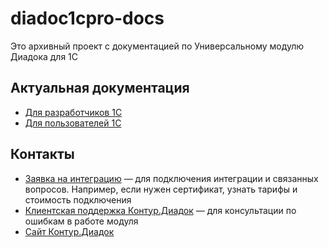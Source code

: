 # diadoc1cpro-docs

Это архивный проект с документацией по Универсальному модулю Диадока для 1С

## Актуальная документация

- [Для разработчиков 1С](https://developer.kontur.ru/docs/diadoc_um/index.html)
- [Для пользователей 1С](https://support.kontur.ru/diadoc-1s8x)

## Контакты

- [Заявка на интеграцию](https://www.diadoc.ru/order1c#order) — для подключения интеграции и связанных вопросов. Например, если нужен сертификат, узнать тарифы и стоимость подключения
- [Клиентская поддержка Контур.Диадок](https://kontur.ru/support#diadoc) — для консультации по ошибкам в работе модуля
- [Сайт Контур.Диадок](https://kontur.ru/diadoc)
